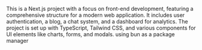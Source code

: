 This is a Next.js project with a focus on front-end development, featuring a comprehensive structure for a modern web application. It includes user authentication, a blog, a chat system, and a dashboard for analytics. The project is set up with TypeScript, Tailwind CSS, and various components for UI elements like charts, forms, and modals. using bun as a package manager